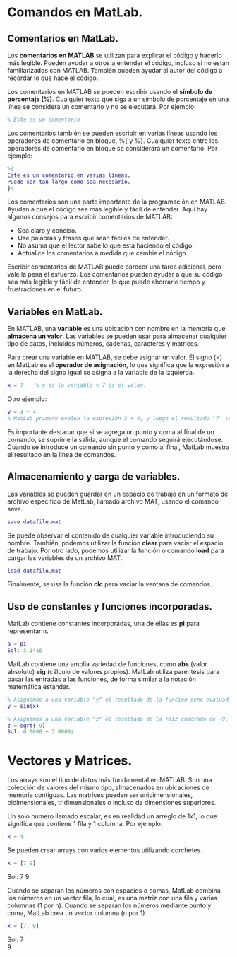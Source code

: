 # Comandos en MatLab.
## Comentarios en MatLab.

Los **comentarios en MATLAB** se utilizan para explicar el código y hacerlo más legible. Pueden ayudar a otros a entender el código, incluso si no están familiarizados con MATLAB. También pueden ayudar al autor del código a recordar lo que hace el código.  

Los comentarios en MATLAB se pueden escribir usando el **símbolo de porcentaje (%)**. Cualquier texto que siga a un símbolo de porcentaje en una línea se considera un comentario y no se ejecutará. Por ejemplo:  

```MatLab
% Este es un comentario
```

Los comentarios también se pueden escribir en varias líneas usando los operadores de comentario en bloque, %{ y %}. Cualquier texto entre los operadores de comentario en bloque se considerará un comentario. Por ejemplo:

```MatLab
%{
Este es un comentario en varias líneas.
Puede ser tan largo como sea necesario.
}%
```

Los comentarios son una parte importante de la programación en MATLAB. Ayudan a que el código sea más legible y fácil de entender. Aquí hay algunos consejos para escribir comentarios de MATLAB:  
- Sea claro y conciso.  
- Use palabras y frases que sean fáciles de entender.  
- No asuma que el lector sabe lo que está haciendo el código.  
- Actualice los comentarios a medida que cambie el código.  

Escribir comentarios de MATLAB puede parecer una tarea adicional, pero vale la pena el esfuerzo. Los comentarios pueden ayudar a que su código sea más legible y fácil de entender, lo que puede ahorrarle tiempo y frustraciones en el futuro.

## Variables en MatLab.  
En MATLAB, una **variable** es una ubicación con nombre en la memoria que **almacena un valor**. Las variables se pueden usar para almacenar cualquier tipo de datos, incluidos números, cadenas, caracteres y matrices.  

Para crear una variable en MATLAB, se debe asignar un valor. El signo (=) en MatLab es el **operador de asignación**, lo que significa que la expresión a la derecha del signo igual se asigna a la variable de la izquierda.

```MatLab
x = 7    % x es la variable y 7 es el valor.
```

Otro ejemplo:  
```MatLab
y = 3 + 4
% MatLab primero evalua la expresión 3 + 4, y luego el resultado "7" se lo asigna a la variable y.
```
Es importante destacar que si se agrega un punto y coma al final de un comando, se suprime la salida, aunque el comando seguirá ejecutándose. Cuando se introduce un comando sin punto y como al final, MatLab muestra el resultado en la línea de comandos.  

## Almacenamiento y carga de variables.  

Las variables se pueden guardar en un espacio de trabajo en un formato de archivo especifico de MatLab, llamado archivo MAT, usando el comando save.

```MatLab
save datafile.mat
```
Se puede observar el contenido de cualquier variable introduciendo su nombre. También, podemos utilizar la función **clear** para vaciar el espacio de trabajo. Por otro lado, podemos utilizar la función o comando **load** para cargar las variables de un archivo MAT.  

```MatLab
load datafile.mat
```
Finalmente, se usa la función **clc** para vaciar la ventana de comandos.

## Uso de constantes y funciones incorporadas.  

MatLab contiene constantes incorporadas, una de ellas es **pi** para representar π.
```MatLab
a = pi
Sol: 3.1416  
```


MatLab contiene una amplia variedad de funciones, como **abs** (valor absoluto) **eig** (cálculo de valores propios). MatLab utiliza paréntesis para pasar las entradas a las funciones, de forma similar a la notación matemática estándar.  

```MatLab
% Asignamos a una variable "y" el resultado de la función seno evaluada en x. 
y = sin(x)
```
```MatLab
% Asignamos a una variable "z" el resultado de la raíz cuadrada de -9.
z = sqrt(-9)
Sol: 0.0000 + 3.0000i
```

# Vectores y Matrices.    
Los arrays son el tipo de datos más fundamental en MATLAB. Son una colección de valores del mismo tipo, almacenados en ubicaciones de memoria contiguas. Las matrices pueden ser unidimensionales, bidimensionales, tridimensionales o incluso de dimensiones superiores.

Un solo número llamado escalar, es en realidad un arreglo de 1x1, lo que significa que contiene 1 fila y 1 columna. Por ejemplo:  
```MatLab
x = 4
```
Se pueden crear arrays con varios elementos utilizando corchetes.  
```MatLab
x = [7 9]
```
Sol: 
7  9  

Cuando se separan los números con espacios o comas, MatLab combina los números en un vector fila, lo cual, es una matriz con una fila y varias columnas (1 por n). Cuando se separan los números mediante punto y coma, MatLab crea un vector columna (n por 1).  
```MatLab
x = [7; 9]
```
Sol: 
7  
9

     
